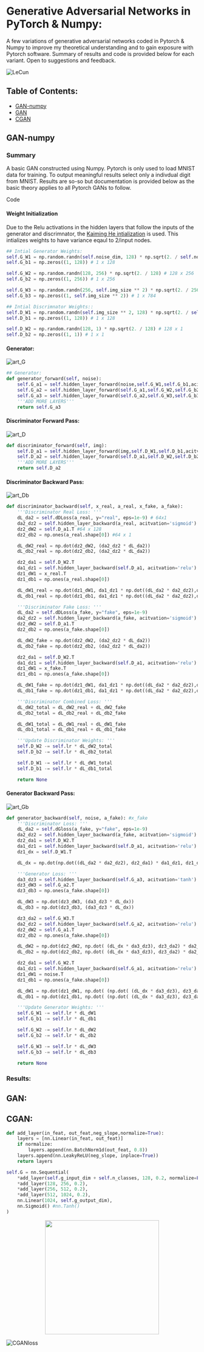 # Generative Adversarial Networks in PyTorch & Numpy:

A few variations of generative adversarial networks coded in Pytorch & Numpy to improve my theoretical understanding and to gain exposure with Pytorch software. Summary of results and code is provided below for each variant. Open to suggestions and feedback.

![LeCun](https://www.import.io/wp-content/uploads/2017/06/Import.io_quote-image4-170525.jpg)

## Table of Contents: 
* [GAN-numpy](#GAN-numpy)
* [GAN](#GAN)
* [CGAN](#CGAN)

## GAN-numpy

### Summary
A basic GAN constructed using Numpy. Pytorch is only used to load MNIST data for training. To output meaningful results select only a indivdual digit from MNIST. Results are so-so but documentation is provided below as the basic theory applies to all Pytorch GANs to follow.   

Code

#### Weight Initialization
Due to the Relu activations in the hidden layers that follow the inputs of the generator and discrimnator, the [Kaiming He intialization](https://arxiv.org/pdf/1502.01852.pdf) is used. This intializes weights to have variance eqaul to 2/input nodes.   
```python 
## Intial Generator Weights:
self.G_W1 = np.random.randn(self.noise_dim, 128) * np.sqrt(2. / self.noise_dim) # 100 x 128
self.G_b1 = np.zeros((1, 128)) # 1 x 128

self.G_W2 = np.random.randn(128, 256) * np.sqrt(2. / 128) # 128 x 256
self.G_b2 = np.zeros((1, 256)) # 1 x 256

self.G_W3 = np.random.randn(256, self.img_size ** 2) * np.sqrt(2. / 256) # 256 x 784
self.G_b3 = np.zeros((1, self.img_size ** 2)) # 1 x 784

## Intial Discrimnator Weights::
self.D_W1 = np.random.randn(self.img_size ** 2, 128) * np.sqrt(2. / self.img_size ** 2) # 784 x 128
self.D_b1 = np.zeros((1, 128)) # 1 x 128

self.D_W2 = np.random.randn(128, 1) * np.sqrt(2. / 128) # 128 x 1
self.D_b2 = np.zeros((1, 1)) # 1 x 1
```

#### Generator:
![art_G](imgs/GAN_numpy_G.jpeg)

```python 
## Generator:
def generator_forward(self, noise):
    self.G_a1 = self.hidden_layer_forward(noise,self.G_W1,self.G_b1,acitvation='relu')
    self.G_a2 = self.hidden_layer_forward(self.G_a1,self.G_W2,self.G_b2,acitvation='relu')
    self.G_a3 = self.hidden_layer_forward(self.G_a2,self.G_W3,self.G_b3,acitvation='tanh')
    '''ADD MORE LAYERS'''
    return self.G_a3
```

#### Discriminator Forward Pass:
![art_D](imgs/GAN_numpy_D.jpeg)

```python 
def discriminator_forward(self, img):
    self.D_a1 = self.hidden_layer_forward(img,self.D_W1,self.D_b1,acitvation='relu')
    self.D_a2 = self.hidden_layer_forward(self.D_a1,self.D_W2,self.D_b2,acitvation='sigmoid')
    '''ADD MORE LAYERS'''
    return self.D_a2
```

#### Discriminator Backward Pass:
![art_Db](imgs/GAN_numpy_Dback.jpeg)
```python 
def discriminator_backward(self, x_real, a_real, x_fake, a_fake):
    '''Discriminator Real Loss: '''
    dL_da2 = self.dDLoss(a_real, y="real", eps=1e-9) # 64x1
    da2_dz2 = self.hidden_layer_backward(a_real, acitvation='sigmoid') # a_real = self.D_a2
    dz2_dW2 = self.D_a1.T #64 x 128
    dz2_db2 = np.ones(a_real.shape[0]) #64 x 1

    dL_dW2_real = np.dot(dz2_dW2, (da2_dz2 * dL_da2))
    dL_db2_real = np.dot(dz2_db2, (da2_dz2 * dL_da2)) 

    dz2_da1 = self.D_W2.T
    da1_dz1 = self.hidden_layer_backward(self.D_a1, acitvation='relu')
    dz1_dW1 = x_real.T
    dz1_db1 = np.ones(a_real.shape[0])

    dL_dW1_real = np.dot(dz1_dW1, da1_dz1 * np.dot((dL_da2 * da2_dz2),dz2_da1) ) 
    dL_db1_real = np.dot(dz1_db1, da1_dz1 * np.dot((dL_da2 * da2_dz2),dz2_da1) ) 

    '''Discriminator Fake Loss: '''
    dL_da2 = self.dDLoss(a_fake, y="fake", eps=1e-9)
    da2_dz2 = self.hidden_layer_backward(a_fake, acitvation='sigmoid') # a_fake = self.D_a2
    dz2_dW2 = self.D_a1.T
    dz2_db2 = np.ones(a_fake.shape[0])

    dL_dW2_fake = np.dot(dz2_dW2, (da2_dz2 * dL_da2))
    dL_db2_fake = np.dot(dz2_db2, (da2_dz2 * dL_da2)) 

    dz2_da1 = self.D_W2.T
    da1_dz1 = self.hidden_layer_backward(self.D_a1, acitvation='relu')
    dz1_dW1 = x_fake.T
    dz1_db1 = np.ones(a_fake.shape[0])

    dL_dW1_fake = np.dot(dz1_dW1, da1_dz1 * np.dot((dL_da2 * da2_dz2),dz2_da1) ) 
    dL_db1_fake = np.dot(dz1_db1, da1_dz1 * np.dot((dL_da2 * da2_dz2),dz2_da1) ) 

    '''Discriminator Combined Loss: '''
    dL_dW2_total = dL_dW2_real + dL_dW2_fake 
    dL_db2_total = dL_db2_real + dL_db2_fake

    dL_dW1_total = dL_dW1_real + dL_dW1_fake 
    dL_db1_total = dL_db1_real + dL_db1_fake

    '''Update Discriminator Weights: '''
    self.D_W2 -= self.lr * dL_dW2_total
    self.D_b2 -= self.lr * dL_db2_total

    self.D_W1 -= self.lr * dL_dW1_total
    self.D_b1 -= self.lr * dL_db1_total

    return None
```

#### Generator Backward Pass:
![art_Gb](imgs/GAN_numpy_Gback.jpeg)
```python 
def generator_backward(self, noise, a_fake): #x_fake
    '''Discriminator Loss: '''
    dL_da2 = self.dGloss(a_fake, y="fake", eps=1e-9)
    da2_dz2 = self.hidden_layer_backward(a_fake, acitvation='sigmoid')
    dz2_da1 = self.D_W2.T
    da1_dz1 = self.hidden_layer_backward(self.D_a1, acitvation='relu')
    dz1_dx = self.D_W1.T

    dL_dx = np.dot(np.dot((dL_da2 * da2_dz2), dz2_da1) * da1_dz1, dz1_dx)

    '''Generator Loss: '''
    da3_dz3 = self.hidden_layer_backward(self.G_a3, acitvation='tanh')
    dz3_dW3 = self.G_a2.T
    dz3_db3 = np.ones(a_fake.shape[0])

    dL_dW3 = np.dot(dz3_dW3, (da3_dz3 * dL_dx))
    dL_db3 = np.dot(dz3_db3, (da3_dz3 * dL_dx))

    dz3_da2 = self.G_W3.T
    da2_dz2 = self.hidden_layer_backward(self.G_a2, acitvation='relu')
    dz2_dW2 = self.G_a1.T
    dz2_db2 = np.ones(a_fake.shape[0])

    dL_dW2 = np.dot(dz2_dW2, np.dot( (dL_dx * da3_dz3), dz3_da2) * da2_dz2 )
    dL_db2 = np.dot(dz2_db2, np.dot( (dL_dx * da3_dz3), dz3_da2) * da2_dz2 )

    dz2_da1 = self.G_W2.T
    da1_dz1 = self.hidden_layer_backward(self.G_a1, acitvation='relu')
    dz1_dW1 = noise.T
    dz1_db1 = np.ones(a_fake.shape[0])

    dL_dW1 = np.dot(dz1_dW1, np.dot( (np.dot( (dL_dx * da3_dz3), dz3_da2) * da2_dz2 ), dz2_da1) * da1_dz1)
    dL_db1 = np.dot(dz1_db1, np.dot( (np.dot( (dL_dx * da3_dz3), dz3_da2) * da2_dz2 ), dz2_da1) * da1_dz1)

    '''Update Generator Weights: '''
    self.G_W1 -= self.lr * dL_dW1
    self.G_b1 -= self.lr * dL_db1

    self.G_W2 -= self.lr * dL_dW2
    self.G_b2 -= self.lr * dL_db2

    self.G_W3 -= self.lr * dL_dW3
    self.G_b3 -= self.lr * dL_db3

    return None
```
### Results:





## GAN:








## CGAN:





```python
def add_layer(in_feat, out_feat,neg_slope,normalize=True):
    layers = [nn.Linear(in_feat, out_feat)]
    if normalize:
        layers.append(nn.BatchNorm1d(out_feat, 0.8))
    layers.append(nn.LeakyReLU(neg_slope, inplace=True))
    return layers

self.G = nn.Sequential(
    *add_layer(self.g_input_dim + self.n_classes, 128, 0.2, normalize=False),
    *add_layer(128, 256, 0.2),
    *add_layer(256, 512, 0.2),
    *add_layer(512, 1024, 0.2),
    nn.Linear(1024, self.g_output_dim),
    nn.Sigmoid() #nn.Tanh()
)
```

<p align="center">
  <img width="300" height="300" src=imgs/CGAN_output.gif>
</p>

![CGANloss](imgs/CGAN_loss.png)

